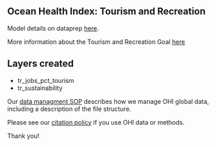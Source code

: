 ## Ocean Health Index: Tourism and Recreation


Model details on dataprep [here](http://ohi-science.org/ohiprep_v2020/globalprep/tr/v2020/tr_data_prep.html).

More information about the Tourism and Recreation Goal [here](http://ohi-science.org/goals/#tourism-and-recreation)

## Layers created
* tr_jobs_pct_tourism
* tr_sustainability

Our [data managment SOP](https://rawgit.com/OHI-Science/ohiprep/master/src/dataOrganization_SOP.html) describes how we manage OHI global data, including a description of the file structure.

Please see our [citation policy](http://ohi-science.org/citation-policy/) if you use OHI data or methods.

Thank you!